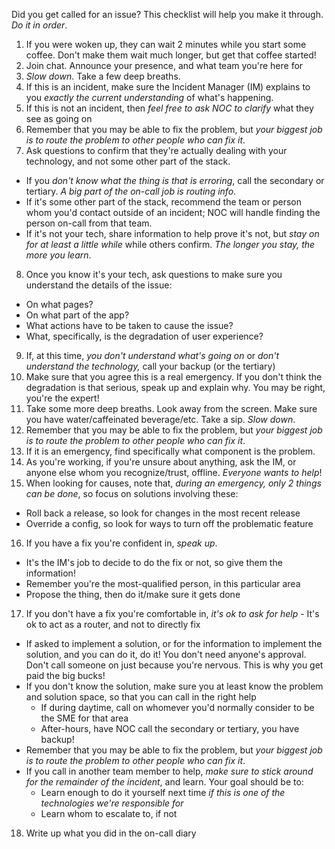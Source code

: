 Did you get called for an issue? This checklist will help you make it through. *Do it in order*.

1. If you were woken up, they can wait 2 minutes while you start some coffee. Don't make them wait much longer, but get that coffee started\!
2. Join chat. Announce your presence, and what team you're here for
3. _Slow down_. Take a few deep breaths.
3. If this is an incident, make sure the Incident Manager (IM) explains to you *exactly the current understanding* of what's happening.
3. If this is not an incident, then *feel free to ask NOC to clarify* what they see as going on
3. Remember that you may be able to fix the problem, but _your biggest job is to route the problem to other people who can fix it_.
3. Ask questions to confirm that they're actually dealing with your technology, and not some other part of the stack.
  * If you *don't know what the thing is that is erroring*, call the secondary or tertiary. _A big part of the on-call job is routing info_.
  * If it's some other part of the stack, recommend the team or person whom you'd contact outside of an incident; NOC will handle finding the person on-call from that team.
  * If it's not your tech, share information to help prove it's not, but *stay on for at least a little while* while others confirm. _The longer you stay, the more you learn_.
8. Once you know it's your tech, ask questions to make sure you understand the details of the issue:
  * On what pages?
  * On what part of the app?
  * What actions have to be taken to cause the issue?
  * What, specifically, is the degradation of user experience?
9. If, at this time, *you don't understand what's going on* or *don't understand the technology,* call your backup (or the tertiary)
11. Make sure that you agree this is a real emergency. If you don't think the degradation is that serious, speak up and explain why. You may be right, you're the expert!
3. Take some more deep breaths. Look away from the screen. Make sure you have water/caffeinated beverage/etc. Take a sip. _Slow down_.
3. Remember that you may be able to fix the problem, but _your biggest job is to route the problem to other people who can fix it_.
3. If it is an emergency, find specifically what component is the problem.
3. As you're working, if you're unsure about anything, ask the IM, or anyone else whom you recognize/trust, offline. _Everyone wants to help_!
3. When looking for causes, note that, *during an emergency, only 2 things can be done*, so focus on solutions involving these:
  * Roll back a release, so look for changes in the most recent release
  * Override a config, so look for ways to turn off the problematic feature
16. If you have a fix you're confident in, _speak up_.
  * It's the IM's job to decide to do the fix or not, so give them the information!
  * Remember you're the most-qualified person, in this particular area
  * Propose the thing, then do it/make sure it gets done
17. If you don't have a fix you're comfortable in, _it's ok to ask for help_ - It's ok to act as a router, and not to directly fix
  * If asked to implement a solution, or for the information to implement the solution, and you can do it, do it! You don't need anyone's approval. Don't call someone on just because you're nervous. This is why you get paid the big bucks!
  * If you don't know the solution, make sure you at least know the problem and solution space, so that you can call in the right help
    * If during daytime, call on whomever you'd normally consider to be the SME for that area
    * After-hours, have NOC call the secondary or tertiary, you have backup!
  * Remember that you may be able to fix the problem, but _your biggest job is to route the problem to other people who can fix it_.
  * If you call in another team member to help, *make sure to stick around for the remainder of the incident*, and learn. Your goal should be to:
    * Learn enough to do it yourself next time _if this is one of the technologies we're responsible for_
    * Learn whom to escalate to, if not
18. Write up what you did in the on-call diary
